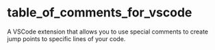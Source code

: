 # table_of_comments_for_vscode
A VSCode extension that allows you to use special comments to create jump points to specific lines of your code.
